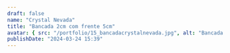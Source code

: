 ```yaml
---
draft: false
name: "Crystal Nevada"
title: "Bancada 2cm com frente 5cm"
avatar: { src: "/portfolio/15_bancadacrystalnevada.jpg", alt: "Bancada em Crystal Nevada com frente de 5cms e Rodatampos de 2cms no mesmo material." }
publishDate: "2024-03-24 15:39"
---
```


